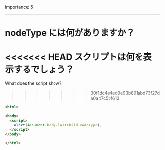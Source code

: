 importance: 5

---

# nodeType には何がありますか？

<<<<<<< HEAD
スクリプトは何を表示するでしょう？
=======
What does the script show?
>>>>>>> 30f1dc4e4ed9e93b891abd73f27da0a47c5bf613

```html
<html>

<body>
  <script>
    alert(document.body.lastChild.nodeType);
  </script>
</body>

</html>
```
